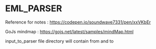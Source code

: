 # EML_PARSER

Reference for notes : https://codepen.io/soundwave7331/pen/xxVKbEr

GoJs mindmap : https://gojs.net/latest/samples/mindMap.html

input_to_parser file directory will contain from and to
